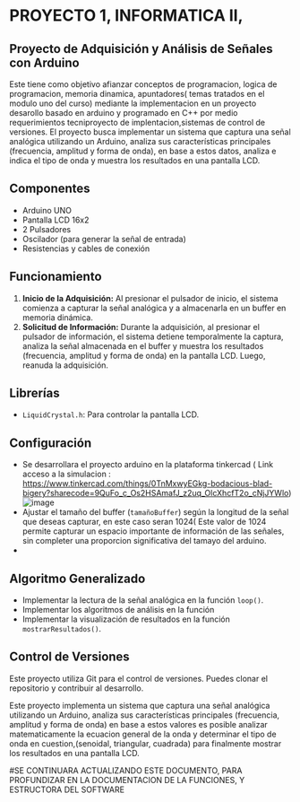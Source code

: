 # PROYECTO 1, INFORMATICA II, 
## Proyecto de Adquisición y Análisis de Señales con Arduino

Este   tiene como objetivo  afianzar conceptos de programacion, logica de programacion, memoria dinamica, apuntadores( temas tratados en el modulo uno del curso) mediante  la implementacion en un proyecto desarollo basado en arduino y programado en C++ por medio  requerimientos tecniproyecto de implentacion,sistemas de control de versiones. El proyecto busca implementar un sistema que captura una señal analógica utilizando un Arduino, analiza sus características principales (frecuencia, amplitud y forma de onda), en base a estos datos, analiza e indica el tipo de onda y muestra los resultados en una pantalla LCD.

## Componentes

*   Arduino UNO
*   Pantalla LCD 16x2
*   2 Pulsadores
*   Oscilador (para generar la señal de entrada)
*   Resistencias y cables de conexión

## Funcionamiento

1.  **Inicio de la Adquisición:** Al presionar el pulsador de inicio, el sistema comienza a capturar la señal analógica y a almacenarla en un buffer en memoria dinámica.
2.  **Solicitud de Información:** Durante la adquisición, al presionar el pulsador de información, el sistema detiene temporalmente la captura, analiza la señal almacenada en el buffer y muestra los resultados (frecuencia, amplitud y forma de onda) en la pantalla LCD. Luego, reanuda la adquisición.

## Librerías

*   `LiquidCrystal.h`: Para controlar la pantalla LCD.

## Configuración

*  Se desarrollara el proyecto arduino en la plataforma tinkercad  ( Link acceso a la simulacion : https://www.tinkercad.com/things/0TnMxwyEGkg-bodacious-blad-bigery?sharecode=9QuFo_c_Os2HSAmafJ_z2uq_OlcXhcfT2o_cNjJYWlo)
   ![image](https://github.com/user-attachments/assets/696a9af4-038c-4370-98f6-4fa09b0999e7)
*   Ajustar el tamaño del buffer (`tamañoBuffer`) según la longitud de la señal que deseas capturar, en este caso seran 1024( Este valor de 1024 permite capturar un espacio importante de información de las señales,  sin completer una proporcion significativa del tamayo del arduino.
*   
## Algoritmo Generalizado 

*   Implementar la lectura de la señal analógica en la función `loop()`.
*   Implementar los algoritmos de análisis en la función 
*   Implementar la visualización de resultados en la función `mostrarResultados()`.


## Control de Versiones

Este proyecto utiliza Git para el control de versiones. Puedes clonar el repositorio y contribuir al desarrollo.


Este proyecto implementa un sistema que captura una señal analógica utilizando un Arduino, analiza sus características principales (frecuencia, amplitud y forma de onda) en base a estos valores es posible  analizar matematicamente la ecuacion general de la onda y determinar el tipo de onda en cuestion,(senoidal, triangular, cuadrada)  para finalmente mostrar  los resultados en una pantalla LCD.

#SE CONTINUARA  ACTUALIZANDO ESTE DOCUMENTO, PARA PROFUNDIZAR EN LA DOCUMENTACION DE LA FUNCIONES, Y ESTRUCTORA DEL SOFTWARE
